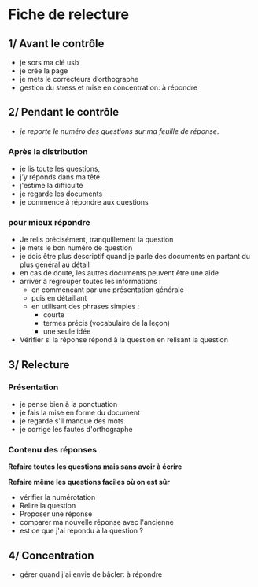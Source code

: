 # Fiche de relecture

## 1/ Avant  le contrôle

- je sors ma clé usb
- je crée la page
- je mets le correcteurs d’orthographe
- gestion du stress et mise en concentration: à répondre


## 2/ Pendant le contrôle 

- *je reporte le numéro des questions sur ma feuille de réponse*.

### Après la distribution

- je lis toute les questions,
- j’y réponds dans ma tête.
- j'estime la difficulté
- je regarde les documents
- je commence à répondre aux questions

### pour mieux répondre

- Je relis précisément, tranquillement la question
- je mets le bon numéro de question
- je dois être plus descriptif quand je parle des documents en partant du plus général au détail
- en cas de doute, les autres documents peuvent être une aide
- arriver à regrouper toutes les informations :
    - en commençant par une présentation générale
    - puis en détaillant
    - en utilisant des phrases simples :
        - courte
        - termes précis (vocabulaire de la leçon)
        - une seule idée
- Vérifier si la réponse répond à la question en relisant la question



## 3/ Relecture

### Présentation
- je pense bien à la ponctuation
- je fais la mise en forme du document
- je regarde s'il manque des mots
- je corrige les fautes d'orthographe

### Contenu des réponses

**Refaire toutes les questions mais sans avoir à écrire**

**Refaire même les questions faciles où on est sûr**

- vérifier la numérotation
- Relire la question
- Proposer une réponse
- comparer ma nouvelle réponse avec l'ancienne
- est ce que j'ai repondu à la question ?


## 4/ Concentration

- gérer quand j'ai envie de bâcler: à répondre
